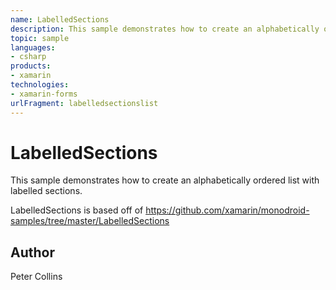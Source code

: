 ```yaml
---
name: LabelledSections
description: This sample demonstrates how to create an alphabetically ordered list with labelled sections. LabelledSections is based off of https://github.com/xamarin/monodroid-samples/tree/master/LabelledSections
topic: sample
languages:
- csharp
products:
- xamarin
technologies:
- xamarin-forms
urlFragment: labelledsectionslist
---
```

LabelledSections
==========
	
This sample demonstrates how to create an alphabetically ordered list with labelled sections.

LabelledSections is based off of https://github.com/xamarin/monodroid-samples/tree/master/LabelledSections
	
Author
------
Peter Collins